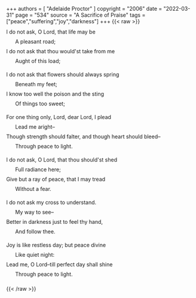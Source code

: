 +++
authors = [
  "Adelaide Proctor"
]
copyright = "2006"
date = "2022-03-31"
page = "534"
source = "A Sacrifice of Praise"
tags = ["peace","suffering","joy","darkness"]
+++
{{< raw >}}
<div class=poem>
  <p>I do not ask, O Lord, that life may be</p>
  <p>A pleasant road;</p>
  <p>I do not ask that thou would'st take from me</p>
  <p>Aught of this load;</p>

  <p>I do not ask that flowers should always spring</p>
  <p>Beneath my feet;</p>
  <p>I know too well the poison and the sting</p>
  <p>Of things too sweet;</p>

  <p>For one thing only, Lord, dear Lord, I plead</p>
  <p>Lead me aright–</p>
  <p>Though strength should falter, and though heart should bleed–</p>
  <p>Through peace to light.</p>

  <p>I do not ask, O Lord, that thou should'st shed</p>
  <p>Full radiance here;</p>
  <p>Give but a ray of peace, that I may tread</p>
  <p>Without a fear.</p>

  <p>I do not ask my cross to understand.</p>
  <p>My way to see–</p>
  <p>Better in darkness just to feel thy hand,</p>
  <p>And follow thee.</p>

  <p>Joy is like restless day; but peace divine</p>
  <p>Like quiet night:</p>
  <p>Lead me, O Lord–till perfect day shall shine</p>
  <p>Through peace to light.</p>
<div>

<style>

  .poem > p {
    line-height: 12px;
  }

  .poem > p:nth-child(even) {
    padding-left: 24px;
  }

  .poem > p:nth-child(4n) {
    margin-bottom: 24px;
  }

</style>

{{< /raw >}}
